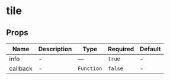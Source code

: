 # tile

## Props

<!-- @vuese:tile:props:start -->
|Name|Description|Type|Required|Default|
|---|---|---|---|---|
|info|-|—|`true`|-|
|callback|-|`Function`|`false`|-|

<!-- @vuese:tile:props:end -->



